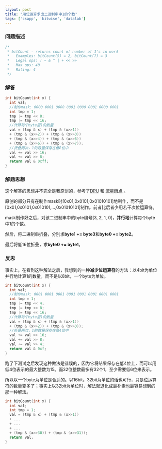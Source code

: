 ```yaml
---
layout: post
title: "用位运算求出二进制串中1的个数"
tags: ['csapp', 'bitwise', 'datalab']
---
```

### 问题描述
```c
/*
 * bitCount - returns count of number of 1's in word
 *   Examples: bitCount(5) = 2, bitCount(7) = 3
 *   Legal ops: ! ~ & ^ | + << >>
 *   Max ops: 40
 *   Rating: 4
 */
```
### 解答
```c
int bitCount(int x) {
  int val;
  //制作mask: 0000 0001 0000 0001 0000 0001 0000 0001
  int tmp = 1;
  tmp |= tmp << 8;
  tmp |= tmp << 16;
  //计算每个byte里1的数量
  val = (tmp & x) + (tmp & (x>>1))
  + (tmp & (x>>2)) + (tmp & (x>>3))
  + (tmp & (x>>4)) + (tmp & (x>>5))
  + (tmp & (x>>6)) + (tmp & (x>>7));
  //折叠两次，1的数量保存在低8位中
  val += val >> 16;  
  val += val >> 8;
  return val & 0xff;
}
```
### 解题思想
这个解答的思想并不完全是我原创的，参考了[DPU](http://fpl.cs.depaul.edu/jriely/373/lectures/class-02-004.html)
和
[流星雨点](http://blog.csdn.net/u014124795/article/details/38471797)
。

原创的部分只有在制作mask时[0x01,0x0101,0x01010101]地制作，而不是[0x01,0x0101,0x010101,...,0x01010101]制作。前者比后者少用若干次位运算符。

mask制作好之后，对该二进制串中的byte编号[3, 2, 1, 0]，**并行地**计算每个byte中1的个数。

然后，将二进制串折叠，分别求**byte1 += byte3**和**byte0 += byte2**。

最后将低16位折叠，求**byte0 += byte1**。

### 反思
事实上，在看到这种解法之后，我想到的一种**减少位运算符**的方法：以4bit为单位并行地计算1的数量，而不是以8bit，一个byte为单位。
```c
int bitCount(int x) {
  int val;
  //制作mask: 0001 0001 0001 0001 0001 0001 0001 0001
  int tmp = 1;
  tmp |= tmp << 4;
  tmp |= tmp << 8;
  tmp |= tmp << 16;
  //计算每个byte里1的数量
  val = (tmp & x) + (tmp & (x>>1))
  + (tmp & (x>>2)) + (tmp & (x>>3));
  //折叠两次，1的数量保存在低4位中
  val += val >> 16;  
  val += val >> 8;
  val += val >> 4;
  return val & 0xf;
}
```
跑了下测试之后发现这种做法是错误的，因为它将结果保存在低4位上，而可以用低4位表示的最大整数为15。而32位整数最多有32个1，至少需要低6位来表示。

所以以一个byte为单位是合适的。以16bit，32bit为单位的话也可行，只是位运算符的数量变多了；事实上以32bit为单位时，解法就退化成最朴素也最容易想到的那一种解法。
```c
int bitCount(int x) {
  int val;
  int tmp = 1;
  val = (tmp & x) + (tmp & (x>>1))
  + ...
  + ...
  + ...
  + (tmp & (x>>30)) + (tmp & (x>>31));
  return val;
}
```